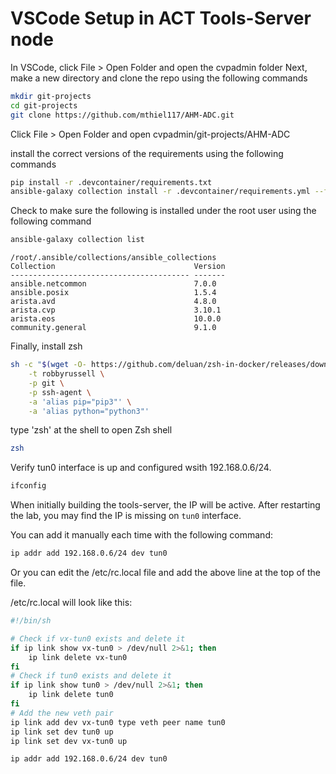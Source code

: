 # VSCode Setup in ACT Tools-Server node

In VSCode, click File > Open Folder and open the cvpadmin folder
Next, make a new directory and clone the repo using the following commands

``` bash
mkdir git-projects
cd git-projects
git clone https://github.com/mthiel117/AHM-ADC.git
```

Click File > Open Folder and open cvpadmin/git-projects/AHM-ADC

install the correct versions of the requirements using the following commands

``` bash
pip install -r .devcontainer/requirements.txt
ansible-galaxy collection install -r .devcontainer/requirements.yml --force
```

Check to make sure the following is installed under the root user using the following command

``` bash
ansible-galaxy collection list
```

``` text
/root/.ansible/collections/ansible_collections
Collection                               Version
---------------------------------------- -------
ansible.netcommon                        7.0.0
ansible.posix                            1.5.4
arista.avd                               4.8.0
arista.cvp                               3.10.1
arista.eos                               10.0.0
community.general                        9.1.0
```

Finally, install zsh

``` bash
sh -c "$(wget -O- https://github.com/deluan/zsh-in-docker/releases/download/v1.1.5/zsh-in-docker.sh)" -- \
    -t robbyrussell \
    -p git \
    -p ssh-agent \
    -a 'alias pip="pip3"' \
    -a 'alias python="python3"'
```

type 'zsh' at the shell to open Zsh shell

``` bash
zsh
```

Verify tun0 interface is up and configured wsith 192.168.0.6/24.

``` bash
ifconfig
```

When initially building the tools-server, the IP will be active.  After restarting the lab,
you may find the IP is missing on `tun0` interface.

You can add it manually each time with the following command:

``` bash
ip addr add 192.168.0.6/24 dev tun0
```

Or you can edit the /etc/rc.local file and add the above line at the top of the file.

/etc/rc.local will look like this:

``` bash
#!/bin/sh

# Check if vx-tun0 exists and delete it
if ip link show vx-tun0 > /dev/null 2>&1; then
    ip link delete vx-tun0
fi
# Check if tun0 exists and delete it
if ip link show tun0 > /dev/null 2>&1; then
    ip link delete tun0
fi
# Add the new veth pair
ip link add dev vx-tun0 type veth peer name tun0
ip link set dev tun0 up
ip link set dev vx-tun0 up

ip addr add 192.168.0.6/24 dev tun0
```
